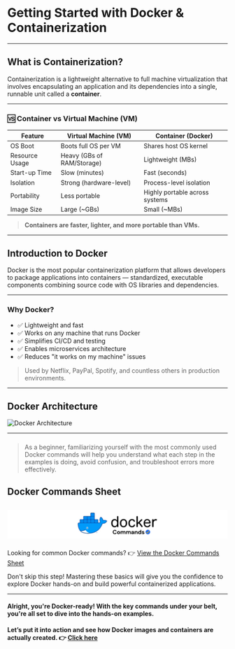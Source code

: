# Getting Started with Docker & Containerization


---

## What is Containerization?

Containerization is a lightweight alternative to full machine virtualization that involves encapsulating an application and its dependencies into a single, runnable unit called a **container**.

---

### 🆚 Container vs Virtual Machine (VM)

| Feature              | Virtual Machine (VM)           | Container (Docker)               |
|----------------------|--------------------------------|----------------------------------|
| OS Boot              | Boots full OS per VM           | Shares host OS kernel           |
| Resource Usage       | Heavy (GBs of RAM/Storage)     | Lightweight (MBs)               |
| Start-up Time        | Slow (minutes)                 | Fast (seconds)                  |
| Isolation            | Strong (hardware-level)        | Process-level isolation         |
| Portability          | Less portable                  | Highly portable across systems  |
| Image Size           | Large (~GBs)                   | Small (~MBs)                    |

> **Containers are faster, lighter, and more portable than VMs.**

---

## Introduction to Docker

Docker is the most popular containerization platform that allows developers to package applications into containers — standardized, executable components combining source code with OS libraries and dependencies.

---

### Why Docker?

- ✅ Lightweight and fast
- ✅ Works on any machine that runs Docker
- ✅ Simplifies CI/CD and testing
- ✅ Enables microservices architecture
- ✅ Reduces "it works on my machine" issues

> Used by Netflix, PayPal, Spotify, and countless others in production environments.

---

## Docker Architecture

![Docker Architecture](https://www.techsupper.com/wp-content/uploads/2021/08/DockerArch-2-1024x458.png)

---

### 
> As a beginner, familiarizing yourself with the most commonly used Docker commands will help you understand what each step in the examples is doing, avoid confusion, and troubleshoot errors more effectively.

## Docker Commands Sheet
[![Docker Commands](../assets/Commands.png)](https://github.com/srikxcipher/Docker-HandsOn/blob/d68c38a1e77bad78c0054ec2a1eb90cc5d36349b/getting-started/commands/docker-commands.md)
---
Looking for common Docker commands? 
👉 [View the Docker Commands Sheet](https://github.com/srikxcipher/Docker-HandsOn/blob/d68c38a1e77bad78c0054ec2a1eb90cc5d36349b/getting-started/commands/docker-commands.md)

Don't skip this step! Mastering these basics will give you the confidence to explore Docker hands-on and build powerful containerized applications.

---

#### Alright, you're Docker-ready! With the key commands under your belt, you're all set to dive into the hands-on examples.
#### Let’s put it into action and see how Docker images and containers are actually created. 👉  [Click here](https://github.com/srikxcipher/Docker-HandsOn/tree/383a1ba849e56f1e70faea25cb3f1d17fcc2c680/getting-started/examples)
